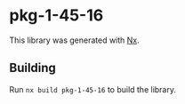 # pkg-1-45-16

This library was generated with [Nx](https://nx.dev).

## Building

Run `nx build pkg-1-45-16` to build the library.
